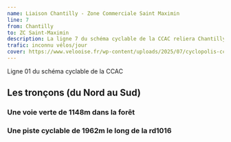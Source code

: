 ```yaml
---
name: Liaison Chantilly - Zone Commerciale Saint Maximin 
line: 7
from: Chantilly
to: ZC Saint-Maximin
description: La ligne 7 du schéma cyclable de la CCAC reliera Chantilly à la Zone de Saint-Maximin
trafic: inconnu vélos/jour
cover: https://www.velooise.fr/wp-content/uploads/2025/07/cyclopolis-ccac-01.jpg
---
```

Ligne 01 du schéma cyclable de la CCAC  
## Les tronçons (du Nord au Sud)

### Une voie verte de 1148m dans la forêt


### Une piste cyclable de 1962m le long de la rd1016

